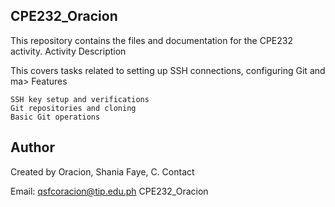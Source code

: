 ## CPE232_Oracion

This repository contains the files and documentation for the CPE232 activity.
Activity Description

This covers tasks related to setting up SSH connections, configuring Git and ma>
Features

    SSH key setup and verifications
    Git repositories and cloning
    Basic Git operations

## Author

Created by Oracion, Shania Faye, C.
Contact

Email: qsfcoracion@tip.edu.ph
CPE232_Oracion
